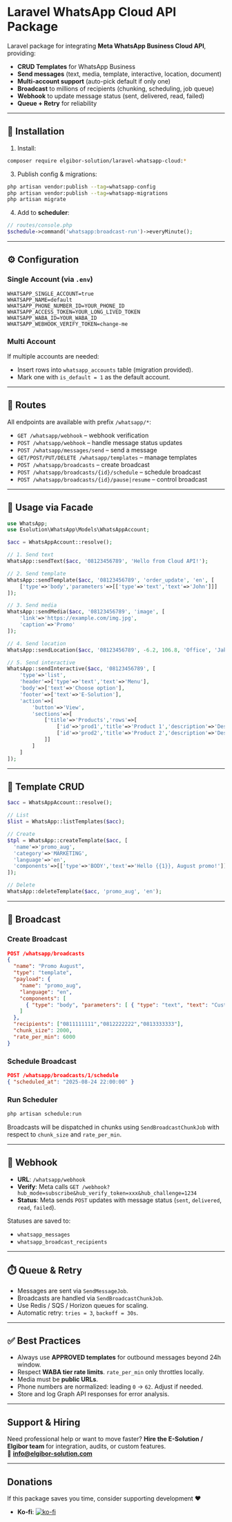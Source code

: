 # Laravel WhatsApp Cloud API Package

Laravel package for integrating **Meta WhatsApp Business Cloud API**, providing:

- **CRUD Templates** for WhatsApp Business
- **Send messages** (text, media, template, interactive, location, document)
- **Multi-account support** (auto-pick default if only one)
- **Broadcast** to millions of recipients (chunking, scheduling, job queue)
- **Webhook** to update message status (sent, delivered, read, failed)
- **Queue + Retry** for reliability

---

## 🚀 Installation

1. Install:
```bash
composer require elgibor-solution/laravel-whatsapp-cloud:*
```

3. Publish config & migrations:
```bash
php artisan vendor:publish --tag=whatsapp-config
php artisan vendor:publish --tag=whatsapp-migrations
php artisan migrate
```

4. Add to **scheduler**:
```php
// routes/console.php
$schedule->command('whatsapp:broadcast-run')->everyMinute();
```

---

## ⚙️ Configuration

### Single Account (via `.env`)

```env
WHATSAPP_SINGLE_ACCOUNT=true
WHATSAPP_NAME=default
WHATSAPP_PHONE_NUMBER_ID=YOUR_PHONE_ID
WHATSAPP_ACCESS_TOKEN=YOUR_LONG_LIVED_TOKEN
WHATSAPP_WABA_ID=YOUR_WABA_ID
WHATSAPP_WEBHOOK_VERIFY_TOKEN=change-me
```

### Multi Account
If multiple accounts are needed:
- Insert rows into `whatsapp_accounts` table (migration provided).
- Mark one with `is_default = 1` as the default account.

---

## 📡 Routes

All endpoints are available with prefix `/whatsapp/*`:

- `GET /whatsapp/webhook` – webhook verification
- `POST /whatsapp/webhook` – handle message status updates
- `POST /whatsapp/messages/send` – send a message
- `GET/POST/PUT/DELETE /whatsapp/templates` – manage templates
- `POST /whatsapp/broadcasts` – create broadcast
- `POST /whatsapp/broadcasts/{id}/schedule` – schedule broadcast
- `POST /whatsapp/broadcasts/{id}/pause|resume` – control broadcast

---

## 🧩 Usage via Facade

```php
use WhatsApp;
use Esolution\WhatsApp\Models\WhatsAppAccount;

$acc = WhatsAppAccount::resolve();

// 1. Send text
WhatsApp::sendText($acc, '08123456789', 'Hello from Cloud API!');

// 2. Send template
WhatsApp::sendTemplate($acc, '08123456789', 'order_update', 'en', [
    ['type'=>'body','parameters'=>[['type'=>'text','text'=>'John']]]
]);

// 3. Send media
WhatsApp::sendMedia($acc, '08123456789', 'image', [
    'link'=>'https://example.com/img.jpg',
    'caption'=>'Promo'
]);

// 4. Send location
WhatsApp::sendLocation($acc, '08123456789', -6.2, 106.8, 'Office', 'Jakarta');

// 5. Send interactive
WhatsApp::sendInteractive($acc, '08123456789', [
    'type'=>'list',
    'header'=>['type'=>'text','text'=>'Menu'],
    'body'=>['text'=>'Choose option'],
    'footer'=>['text'=>'E-Solution'],
    'action'=>[
        'button'=>'View',
        'sections'=>[
            ['title'=>'Products','rows'=>[
                ['id'=>'prod1','title'=>'Product 1','description'=>'Description 1'],
                ['id'=>'prod2','title'=>'Product 2','description'=>'Description 2'],
            ]]
        ]
    ]
]);
```

---

## 📜 Template CRUD

```php
$acc = WhatsAppAccount::resolve();

// List
$list = WhatsApp::listTemplates($acc);

// Create
$tpl = WhatsApp::createTemplate($acc, [
  'name'=>'promo_aug',
  'category'=>'MARKETING',
  'language'=>'en',
  'components'=>[['type'=>'BODY','text'=>'Hello {{1}}, August promo!']]
]);

// Delete
WhatsApp::deleteTemplate($acc, 'promo_aug', 'en');
```

---

## 📢 Broadcast

### Create Broadcast
```json
POST /whatsapp/broadcasts
{
  "name": "Promo August",
  "type": "template",
  "payload": {
    "name": "promo_aug",
    "language": "en",
    "components": [
      { "type": "body", "parameters": [ { "type": "text", "text": "Customer" } ] }
    ]
  },
  "recipients": ["0811111111","0812222222","0813333333"],
  "chunk_size": 2000,
  "rate_per_min": 6000
}
```

### Schedule Broadcast
```json
POST /whatsapp/broadcasts/1/schedule
{ "scheduled_at": "2025-08-24 22:00:00" }
```

### Run Scheduler
```bash
php artisan schedule:run
```

Broadcasts will be dispatched in chunks using `SendBroadcastChunkJob` with respect to `chunk_size` and `rate_per_min`.

---

## 🔔 Webhook

- **URL**: `/whatsapp/webhook`
- **Verify**: Meta calls `GET /webhook?hub_mode=subscribe&hub_verify_token=xxx&hub_challenge=1234`
- **Status**: Meta sends `POST` updates with message status (`sent`, `delivered`, `read`, `failed`).

Statuses are saved to:
- `whatsapp_messages`
- `whatsapp_broadcast_recipients`

---

## ⏱️ Queue & Retry

- Messages are sent via `SendMessageJob`.
- Broadcasts are handled via `SendBroadcastChunkJob`.
- Use Redis / SQS / Horizon queues for scaling.
- Automatic retry: `tries = 3`, `backoff = 30s`.

---

## ✅ Best Practices

- Always use **APPROVED templates** for outbound messages beyond 24h window.
- Respect **WABA tier rate limits**. `rate_per_min` only throttles locally.
- Media must be **public URLs**.
- Phone numbers are normalized: leading `0` → `62`. Adjust if needed.
- Store and log Graph API responses for error analysis.

---

## Support & Hiring

Need professional help or want to move faster? **Hire the E-Solution / Elgibor team** for integration, audits, or custom features.  
📧 **info@elgibor-solution.com**

---

## Donations

If this package saves you time, consider supporting development ❤️

- **Ko‑fi**: [![ko-fi](https://ko-fi.com/img/githubbutton_sm.svg)](https://ko-fi.com/U7U21L7D5J)
